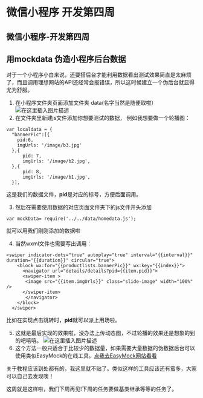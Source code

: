 # 微信小程序 开发第四周


## 微信小程序-开发第四周
## 用mockdata 伪造小程序后台数据
对于一个小程序小白来说，还要搭后台才能利用数据看出测试效果简直是太麻烦了，而且调用理想网站的API还经常会报错误，所以这时候建立一个伪后台就显得尤为舒服。

 1. 在小程序文件夹页面添加文件夹 data(名字当然是随便取啦）
 ![在这里插入图片描述](https://img-blog.csdnimg.cn/20190407152533402.png)
 2. 在文件夹里新建js文件添加你想要测试的数据，
    例如我想要做一个轮播图：


```
var localdata = {
  "bannerPic":[{
    pid:6,
    imgUrls: '/image/b3.jpg'
  },{
      pid: 7,
      imgUrls: '/image/b2.jpg',
  },{
      pid: 8,
      imgUrls: '/image/b1.jpg',
  }],
```
这是我们的数据文件，**pid**是对应的标号，方便后面调用。

 3. 然后在需要使用数据的对应页面文件夹下的js文件开头添加


```
var mockData= require('../../data/homedata.js');
```
就可以用我们刚刚添加的数据啦

 4. 当然wxml文件也需要写出调用：

```
<swiper indicator-dots="true" autoplay="true" interval="{{interval}}" duration="{{duration}}" circular="true">
    <block wx:for="{{productlists.bannerPic}}" wx:key="{{index}}">
      <navigator url="details/details?pid={{item.pid}}">
      <swiper-item >
       <image src="{{item.imgUrls}}" class="slide-image" width="100%" />
      </swiper-item>
       </navigator>
    </block>
  </swiper>
```
比如在实现点击跳转时，**pid**就可以派上用场啦。

 5.  这就是最后实现的效果啦，没办法上传动态图，不过轮播的效果还是想象的到的吧嘻嘻。
 ![在这里插入图片描述](https://img-blog.csdnimg.cn/20190407154542716.png?x-oss-process=image/watermark,type_ZmFuZ3poZW5naGVpdGk,shadow_10,text_aHR0cHM6Ly9ibG9nLmNzZG4ubmV0L3FxXzQxMjIwNDg0,size_16,color_FFFFFF,t_70)
 6. 这个方法一般只适合于比较少的数据量，如果需要大量数据的伪数据后台可以使用类似EasyMock的在线工具。[点我去EasyMock网站看看](http://easy-mock.com)

 关于教程应该到处都有的，我这里就不贴了。类似这样的工具应该还有蛮多，大家可以自己去发现噢！

 这周就是这样啦，我们下周再见!下周的任务要做基类继承等等的任务了。
